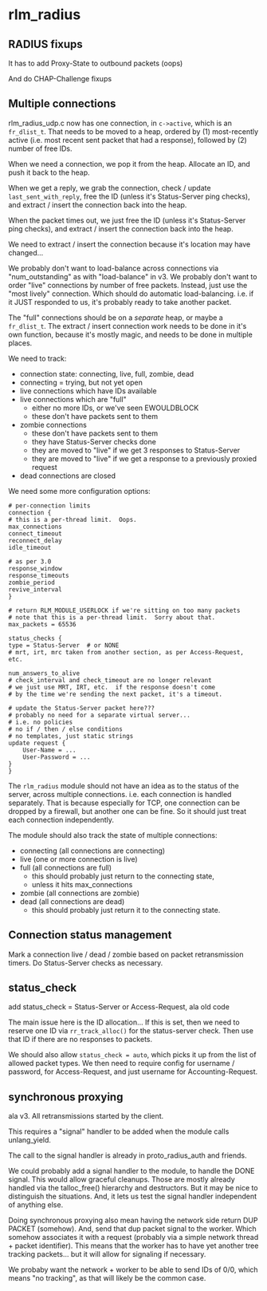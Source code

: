 # rlm_radius

## RADIUS fixups

It has to add Proxy-State to outbound packets (oops)

And do CHAP-Challenge fixups

## Multiple connections

rlm_radius_udp.c now has one connection, in `c->active`, which is an
`fr_dlist_t`.  That needs to be moved to a heap, ordered by (1)
most-recently active (i.e. most recent sent packet that had a
response), followed by (2) number of free IDs.

When we need a connection, we pop it from the heap.  Allocate an ID,
and push it back to the heap.

When we get a reply, we grab the connection, check / update
`last_sent_with_reply`, free the ID (unless it's Status-Server ping
checks), and extract / insert the connection back into the heap.

When the packet times out, we just free the ID (unless it's
Status-Server ping checks), and extract / insert the connection back
into the heap.

We need to extract / insert the connection because it's location may have changed...

We probably don't want to load-balance across connections via
"num_outstanding" as with "load-balance" in v3.  We probably don't
want to order "live" connections by number of free packets.  Instead,
just use the "most lively" connection.  Which should do automatic
load-balancing.  i.e. if it JUST responded to us, it's probably ready
to take another packet.

The "full" connections should be on a *separate* heap, or maybe a
`fr_dlist_t`.  The extract / insert connection work needs to be done
in it's own function, because it's mostly magic, and needs to be done
in multiple places.

We need to track:

* connection state: connecting, live, full, zombie, dead
* connecting = trying, but not yet open
* live connections which have IDs available
* live connections which are "full"
  * either no more IDs, or we've seen EWOULDBLOCK
  * these don't have packets sent to them
* zombie connections
  * these don't have packets sent to them
  * they have Status-Server checks done
  * they are moved to "live" if we get 3 responses to Status-Server
  * they are moved to "live" if we get a response to a previously proxied request
* dead connections are closed

We need some more configuration options:

    # per-connection limits
    connection {
	# this is a per-thread limit.  Oops.
	max_connections
	connect_timeout
	reconnect_delay
	idle_timeout

	# as per 3.0
	response_window
	response_timeouts
	zombie_period
	revive_interval
    }
    
    # return RLM_MODULE_USERLOCK if we're sitting on too many packets
    # note that this is a per-thread limit.  Sorry about that.
    max_packets = 65536
    
    status_checks {
	type = Status-Server  # or NONE
	# mrt, irt, mrc taken from another section, as per Access-Request, etc.
	
	num_answers_to_alive
	# check_interval and check_timeout are no longer relevant
	# we just use MRT, IRT, etc.  if the response doesn't come
	# by the time we're sending the next packet, it's a timeout.
	
	# update the Status-Server packet here???
	# probably no need for a separate virtual server...
	# i.e. no policies
	# no if / then / else conditions
	# no templates, just static strings
	update request {
		User-Name = ...
		User-Password = ...
	}
    }

The `rlm_radius` module should not have an idea as to the status of
the server, across multiple connections.  i.e. each connection is
handled separately.  That is because especially for TCP, one
connection can be dropped by a firewall, but another one can be fine.
So it should just treat each connection independently.

The module should also track the state of multiple connections:

* connecting (all connections are connecting)
* live (one or more connection is live)
* full (all connections are full)
  * this should probably just return to the connecting state,
  * unless it hits max_connections
* zombie (all connections are zombie)
* dead (all connections are dead)
  * this should probably just return it to the connecting state.

## Connection status management

Mark a connection live / dead / zombie based on packet retransmission
timers.  Do Status-Server checks as necessary.

## status_check

add status_check = Status-Server or Access-Request, ala old code

The main issue here is the ID allocation... If this is set, then we
need to reserve one ID via `rr_track_alloc()` for the status-server
check.  Then use that ID if there are no responses to packets.

We should also allow `status_check = auto`, which picks it up from the
list of allowed packet types.  We then need to require config for
username / password, for Access-Request, and just username for
Accounting-Request.

## synchronous proxying

ala v3.  All retransmissions started by the client.

This requires a "signal" handler to be added when the module calls unlang_yield.

The call to the signal handler is already in proto_radius_auth and friends.

We could probably add a signal handler to the module, to handle the
DONE signal.  This would allow graceful cleanups.  Those are mostly
already handled via the talloc_free() hierarchy and destructors. But
it may be nice to distinguish the situations.  And, it lets us test
the signal handler independent of anything else.

Doing synchronous proxying also mean having the network side return
DUP PACKET (somehow).  And, send that dup packet signal to the worker.
Which somehow associates it with a request (probably via a simple
network thread + packet identifier).  This means that the worker has
to have yet another tree tracking packets... but it will allow for
signaling if necessary.

We probaby want the network + worker to be able to send IDs of 0/0,
which means "no tracking", as that will likely be the common case.
